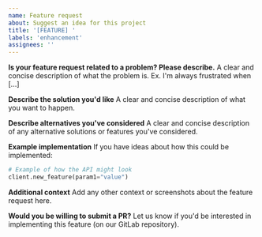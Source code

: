 ```yaml
---
name: Feature request
about: Suggest an idea for this project
title: '[FEATURE] '
labels: 'enhancement'
assignees: ''
---
```


**Is your feature request related to a problem? Please describe.**
A clear and concise description of what the problem is. Ex. I'm always frustrated when [...]

**Describe the solution you'd like**
A clear and concise description of what you want to happen.

**Describe alternatives you've considered**
A clear and concise description of any alternative solutions or features you've considered.

**Example implementation**
If you have ideas about how this could be implemented:

```python
# Example of how the API might look
client.new_feature(param1="value")
```

**Additional context**
Add any other context or screenshots about the feature request here.

**Would you be willing to submit a PR?**
Let us know if you'd be interested in implementing this feature (on our GitLab repository).